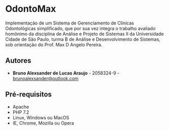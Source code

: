 # OdontoMax
Implementação de um Sistema de Gerenciamento de Clínicas Odontológicas simplificado, que por sua vez integra o trabalho avaliado homônimo da disciplina de Análise e Projeto de Sistemas II da Universidade Cidade de São Paulo, turma B de Análise e Desenvolvimento de Sistemas, sob orientação do Prof. Max D Angelo Pereira.

## Autores
- **Bruno Alexsander de Lucas Araujo** - 2058324-9 - brunoalexsander@outlook.com

## Pré-requisitos 
- Apache
- PHP 7.2
- Linux, Windows ou MacOS
- IE, Chrome, Mozilla ou Opera
